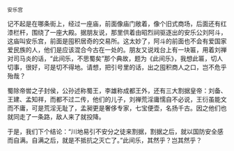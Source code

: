     安乐宫 

   记不起是在哪条街上，经过一座庙，前面像庙门敞着，像个旧式商场，后面还有红漆栏杆，围绕了一座大殿。据朋友说，那里供着由昭烈祠驱逐出的安乐公刘阿斗，这庙叫安乐宫，前面是囤积居奇的交易所。这太妙了，阿斗的前面也不会有爱国家爱民族的人，他们是应该混合今古在一处的。朋友又说戏台上有一块匾，用着刘禅对司马炎的话，“此间乐，不思蜀矣”那个典故，题为《此间乐》，我想此匾，切人切事，很好，可是切不得地。请想，把引号里的话，出之囤积商人之口，岂不危乎殆哉？

   蜀除帝喾之子封侯，公孙述称蜀王，李雄称成都王外，还有三大割据皇帝：刘备、王建、孟知祥，而都不过二传，他们的儿子，刘禅荒淫庸懦自不必说，王衍虽能文而不庸，可是荒淫无耻了，孟昶更是奢侈专家，七宝便壶，名扬千古。因之他们也就同走了一条路，敌人来了就投降。

   于是，我们下个结论：“川地易引不安分之徒来割据，割据之后，就以国防安全感而自满。自满之后，就是不抵抗之灭亡了。”此间乐，其然乎？岂其然乎？

